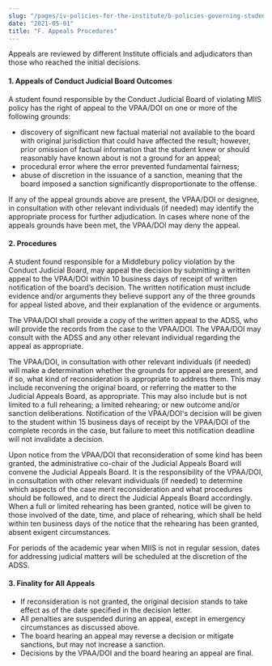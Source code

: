 ```yaml
---
slug: "/pages/iv-policies-for-the-institute/b-policies-governing-student-conduct-and-student-organizations/b-conduct/b-2-d-student-conduct-disciplinary-process/f-appeals-procedures"
date: "2021-05-01"
title: "F. Appeals Procedures"
---
```


Appeals are reviewed by different Institute officials and adjudicators than those who reached the initial decisions.

#### **1\. Appeals of Conduct Judicial Board Outcomes**

A student found responsible by the Conduct Judicial Board of violating MIIS policy has the right of appeal to the VPAA/DOI on one or more of the following grounds:

- discovery of significant new factual material not available to the board with original jurisdiction that could have affected the result; however, prior omission of factual information that the student knew or should reasonably have known about is not a ground for an appeal;
- procedural error where the error prevented fundamental fairness;
- abuse of discretion in the issuance of a sanction, meaning that the board imposed a sanction significantly disproportionate to the offense.

If any of the appeal grounds above are present, the VPAA/DOI or designee, in consultation with other relevant individuals (if needed) may identify the appropriate process for further adjudication. In cases where none of the appeals grounds have been met, the VPAA/DOI may deny the appeal.

#### **2. Procedures**

A student found responsible for a Middlebury policy violation by the Conduct Judicial Board, may appeal the decision by submitting a written appeal to the VPAA/DOI within 10 business days of receipt of written notification of the board’s decision. The written notification must include evidence and/or arguments they believe support any of the three grounds for appeal listed above, and their explanation of the evidence or arguments.

The VPAA/DOI shall provide a copy of the written appeal to the ADSS, who will provide the records from the case to the VPAA/DOI. The VPAA/DOI may consult with the ADSS and any other relevant individual regarding the appeal as appropriate.

The VPAA/DOI, in consultation with other relevant individuals (if needed) will make a determination whether the grounds for appeal are present, and if so, what kind of reconsideration is appropriate to address them. This may include reconvening the original board, or referring the matter to the Judicial Appeals Board, as appropriate. This may also include but is not limited to a full rehearing; a limited rehearing; or new outcome and/or sanction deliberations. Notification of the VPAA/DOI's decision will be given to the student within 15 business days of receipt by the VPAA/DOI of the complete records in the case, but failure to meet this notification deadline will not invalidate a decision.

Upon notice from the VPAA/DOI that reconsideration of some kind has been granted, the administrative co-chair of the Judicial Appeals Board will convene the Judicial Appeals Board. It is the responsibility of the VPAA/DOI, in consultation with other relevant individuals (if needed) to determine which aspects of the case merit reconsideration and what procedures should be followed, and to direct the Judicial Appeals Board accordingly. When a full or limited rehearing has been granted, notice will be given to those involved of the date, time, and place of rehearing, which shall be held within ten business days of the notice that the rehearing has been granted, absent exigent circumstances.

For periods of the academic year when MIIS is not in regular session, dates for addressing judicial matters will be scheduled at the discretion of the ADSS.

#### **3\. Finality for All Appeals**

- If reconsideration is not granted, the original decision stands to take effect as of the date specified in the decision letter.
- All penalties are suspended during an appeal, except in emergency circumstances as discussed above.
- The board hearing an appeal may reverse a decision or mitigate sanctions, but may not increase a sanction.
- Decisions by the VPAA/DOI and the board hearing an appeal are final.
